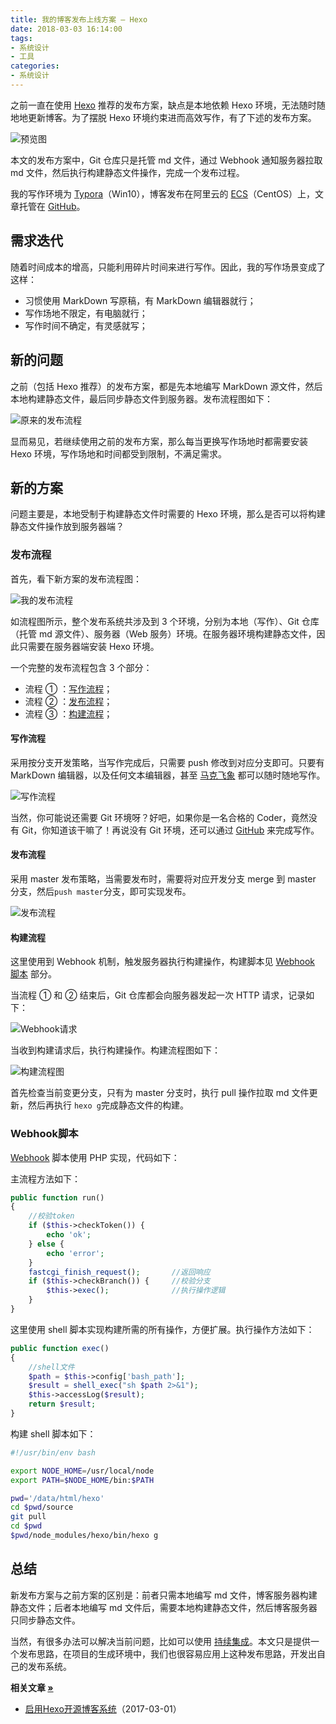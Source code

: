 ```yaml
---
title: 我的博客发布上线方案 — Hexo
date: 2018-03-03 16:14:00
tags:
- 系统设计
- 工具
categories:
- 系统设计
---
```


之前一直在使用 [Hexo](https://www.fanhaobai.com/2017/03/install-hexo.html#官方推荐) 推荐的发布方案，缺点是本地依赖 Hexo 环境，无法随时随地地更新博客。为了摆脱 Hexo 环境约束进而高效写作，有了下述的发布方案。

![预览图](https://img1.fanhaobai.com/2018/03/hexo-deploy/082786eb-0903-4776-a345-e52d25de2e49.png)<!--more-->

本文的发布方案中，Git 仓库只是托管 md 文件，通过 Webhook 通知服务器拉取 md 文件，然后执行构建静态文件操作，完成一个发布过程。

我的写作环境为 [Typora](https://www.typora.io/)（Win10），博客发布在阿里云的 [ECS](https://www.fanhaobai.com)（CentOS）上，文章托管在 [GitHub](https://github.com/fan-haobai/blog)。

## 需求迭代

随着时间成本的增高，只能利用碎片时间来进行写作。因此，我的写作场景变成了这样：

* 习惯使用 MarkDown 写原稿，有 MarkDown 编辑器就行；
* 写作场地不限定，有电脑就行；
* 写作时间不确定，有灵感就写；

## 新的问题

之前（包括 Hexo 推荐）的发布方案，都是先本地编写 MarkDown 源文件，然后本地构建静态文件，最后同步静态文件到服务器。发布流程图如下：

![原来的发布流程](https://img2.fanhaobai.com/2018/03/hexo-deploy/f2ec7449-ae8a-4f6a-8dfa-95d6abf4aaa6.png)

显而易见，若继续使用之前的发布方案，那么每当更换写作场地时都需要安装 Hexo 环境，写作场地和时间都受到限制，不满足需求。

## 新的方案

问题主要是，本地受制于构建静态文件时需要的 Hexo 环境，那么是否可以将构建静态文件操作放到服务器端？

### 发布流程

首先，看下新方案的发布流程图：

![我的发布流程](https://img3.fanhaobai.com/2018/03/hexo-deploy/bf3adf97-088b-47cd-b5ab-377a4f4acd44.png)

如流程图所示，整个发布系统共涉及到 3 个环境，分别为本地（写作）、Git 仓库（托管 md 源文件）、服务器（Web 服务）环境。在服务器环境构建静态文件，因此只需要在服务器端安装 Hexo 环境。 

一个完整的发布流程包含 3 个部分：

* 流程 ① ：[写作流程](#写作流程)；
* 流程 ② ：[发布流程](#发布流程)；
* 流程 ③ ：[构建流程](#构建流程)；

#### 写作流程

采用按分支开发策略，当写作完成后，只需要 push 修改到对应分支即可。只要有 MarkDown 编辑器，以及任何文本编辑器，甚至 [马克飞象](https://maxiang.io/) 都可以随时随地写作。

![写作流程](https://img4.fanhaobai.com/2018/03/hexo-deploy/cd4f6674-aba5-4cbc-87e6-18c0c230585b.png)

当然，你可能说还需要 Git 环境呀？好吧，如果你是一名合格的 Coder，竟然没有 Git，你知道该干嘛了！再说没有 Git 环境，还可以通过 [GitHub](https://github.com) 来完成写作。 

#### 发布流程

采用 master 发布策略，当需要发布时，需要将对应开发分支 merge 到 master 分支，然后`push master`分支，即可实现发布。

![发布流程](https://img5.fanhaobai.com/2018/03/hexo-deploy/12b62d2e-7e26-4a3c-a770-e0d16d5c2254.png)

#### 构建流程

这里使用到 Webhook 机制，触发服务器执行构建操作，构建脚本见 [Webhook 脚本](#Webhook脚本) 部分。

当流程 ① 和 ② 结束后，Git 仓库都会向服务器发起一次 HTTP 请求，记录如下：

![Webhook请求](https://img0.fanhaobai.com/2018/03/hexo-deploy/9ee84981-7d79-47f5-98f8-e7500eff6e67.png)

当收到构建请求后，执行构建操作。构建流程图如下：

![构建流程图](https://img1.fanhaobai.com/2018/03/hexo-deploy/3b8f20b3-f3b2-498d-afa4-d60391c47db5.png)

首先检查当前变更分支，只有为 master 分支时，执行 pull 操作拉取 md 文件更新，然后再执行 `hexo g`完成静态文件的构建。 

### Webhook脚本

[Webhook](https://github.com/fan-haobai/webhook) 脚本使用 PHP 实现，代码如下：

主流程方法如下：

```PHP
public function run()
{
    //校验token
    if ($this->checkToken()) {
        echo 'ok';
    } else {
        echo 'error';
    }
    fastcgi_finish_request();       //返回响应
    if ($this->checkBranch()) {     //校验分支
        $this->exec();              //执行操作逻辑
    }
}
```

这里使用 shell 脚本实现构建所需的所有操作，方便扩展。执行操作方法如下：

```PHP
public function exec()
{
    //shell文件
    $path = $this->config['bash_path'];
    $result = shell_exec("sh $path 2>&1");
    $this->accessLog($result);
    return $result;
}
```

构建 shell 脚本如下：

```Bash
#!/usr/bin/env bash

export NODE_HOME=/usr/local/node
export PATH=$NODE_HOME/bin:$PATH

pwd='/data/html/hexo'
cd $pwd/source
git pull
cd $pwd
$pwd/node_modules/hexo/bin/hexo g
```

## 总结

新发布方案与之前方案的区别是：前者只需本地编写 md 文件，博客服务器构建静态文件；后者本地编写 md 文件后，需要本地构建静态文件，然后博客服务器只同步静态文件。

当然，有很多办法可以解决当前问题，比如可以使用 [持续集成](https://formulahendry.github.io/2016/12/04/hexo-ci/)。本文只是提供一个发布思路，在项目的生成环境中，我们也很容易应用上这种发布思路，开发出自己的发布系统。

<strong>相关文章 [»](#)</strong>

* [启用Hexo开源博客系统](https://www.fanhaobai.com/2017/03/install-hexo.html)<span>（2017-03-01）</span>
